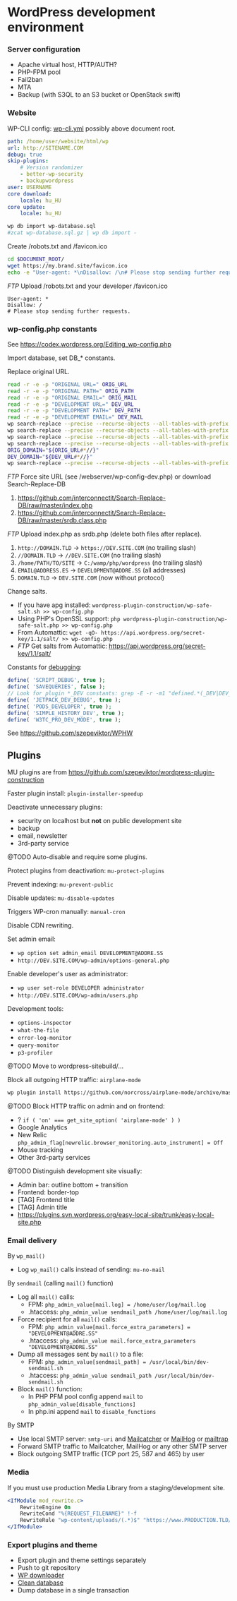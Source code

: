 # WordPress development environment

### Server configuration

- Apache virtual host, HTTP/AUTH?
- PHP-FPM pool
- Fail2ban
- MTA
- Backup (with S3QL to an S3 bucket or OpenStack swift)

### Website

WP-CLI config: [wp-cli.yml](http://wp-cli.org/config/) possibly above document root.

```yaml
path: /home/user/website/html/wp
url: http://SITENAME.COM
debug: true
skip-plugins:
    # Version randomizer
    - better-wp-security
    - backupwordpress
user: USERNAME
core download:
    locale: hu_HU
core update:
    locale: hu_HU
```

```bash
wp db import wp-database.sql
#zcat wp-database.sql.gz | wp db import -
```

Create /robots.txt and /favicon.ico

```bash
cd $DOCUMENT_ROOT/
wget https://my.brand.site/favicon.ico
echo -e "User-agent: *\nDisallow: /\n# Please stop sending further requests." > robots.txt
```

*FTP* Upload /robots.txt and your developer /favicon.ico

```
User-agent: *
Disallow: /
# Please stop sending further requests.
```

### wp-config.php constants

See https://codex.wordpress.org/Editing_wp-config.php

Import database, set DB_* constants.

Replace original URL.

```bash
read -r -e -p "ORIGINAL URL=" ORIG_URL
read -r -e -p "ORIGINAL PATH=" ORIG_PATH
read -r -e -p "ORIGINAL EMAIL=" ORIG_MAIL
read -r -e -p "DEVELOPMENT URL=" DEV_URL
read -r -e -p "DEVELOPMENT PATH=" DEV_PATH
read -r -e -p "DEVELOPMENT EMAIL=" DEV_MAIL
wp search-replace --precise --recurse-objects --all-tables-with-prefix "${ORIG_URL%/}" "${DEV_URL%/}"
wp search-replace --precise --recurse-objects --all-tables-with-prefix "${ORIG_URL#*:}" "${DEV_URL#*:}"
wp search-replace --precise --recurse-objects --all-tables-with-prefix "$ORIG_PATH" "$DEV_PATH"
wp search-replace --precise --recurse-objects --all-tables-with-prefix "$ORIG_MAIL" "$DEV_MAIL"
ORIG_DOMAIN="${ORIG_URL#*//}"
DEV_DOMAIN="${DEV_URL#*//}"
wp search-replace --precise --recurse-objects --all-tables-with-prefix "${ORIG_URL%%/*}" "${DEV_URL%%/*}"
```

*FTP* Force site URL (see /webserver/wp-config-dev.php) or download Search-Replace-DB

1. https://github.com/interconnectit/Search-Replace-DB/raw/master/index.php
1. https://github.com/interconnectit/Search-Replace-DB/raw/master/srdb.class.php

*FTP* Upload index.php as srdb.php (delete both files after replace).

1. `http://DOMAIN.TLD` → `https://DEV.SITE.COM` (no trailing slash)
1. `//DOMAIN.TLD` → `//DEV.SITE.COM` (no trailing slash)
1. `/home/PATH/TO/SITE` → `C:/wamp/php/wordpress` (no trailing slash)
1. `EMAIL@ADDRESS.ES` → `DEVELOPMENT@ADDRE.SS` (all addresses)
1. `DOMAIN.TLD` → `DEV.SITE.COM` (now without protocol)

Change salts.

- If you have apg installed: `wordpress-plugin-construction/wp-safe-salt.sh >> wp-config.php`
- Using PHP's OpenSSL support: `php wordpress-plugin-construction/wp-safe-salt.php >> wp-config.php`
- From Automattic: `wget -qO- https://api.wordpress.org/secret-key/1.1/salt/ >> wp-config.php`
- *FTP* Get salts from Automattic: https://api.wordpress.org/secret-key/1.1/salt/

Constants for [debugging](https://codex.wordpress.org/Debugging_in_WordPress):

```php
define( 'SCRIPT_DEBUG', true );
define( 'SAVEQUERIES', false );
// Look for plugin *_DEV constants: grep -E -r -m1 "defined.*(_DEV|DEV_)" wp-content/plugins/*
define( 'JETPACK_DEV_DEBUG', true );
define( 'PODS_DEVELOPER', true );
define( 'SIMPLE_HISTORY_DEV', true );
define( 'W3TC_PRO_DEV_MODE', true );
```

See https://github.com/szepeviktor/WPHW

## Plugins

MU plugins are from https://github.com/szepeviktor/wordpress-plugin-construction

Faster plugin install: `plugin-installer-speedup`

Deactivate unnecessary plugins:
- security on localhost but **not** on public development site
- backup
- email, newsletter
- 3rd-party service

@TODO Auto-disable and require some plugins.

Protect plugins from deactivation: `mu-protect-plugins`

Prevent indexing: `mu-prevent-public`

Disable updates: `mu-disable-updates`

Triggers WP-cron manually: `manual-cron`

Disable CDN rewriting.

Set admin email:

- `wp option set admin_email DEVELOPMENT@ADDRE.SS`
- `http://DEV.SITE.COM/wp-admin/options-general.php`

Enable developer's user as administrator:

- `wp user set-role DEVELOPER administrator`
- `http://DEV.SITE.COM/wp-admin/users.php`

Development tools:

- `options-inspector`
- `what-the-file`
- `error-log-monitor`
- `query-monitor`
- `p3-profiler`

@TODO Move to wordpress-sitebuild/...

Block all outgoing HTTP traffic: `airplane-mode`

```bash
wp plugin install https://github.com/norcross/airplane-mode/archive/master.zip --activate
```

@TODO Block HTTP traffic on admin and on frontend:

- ? `if ( 'on' === get_site_option( 'airplane-mode' ) )`
- Google Analytics
- New Relic `php_admin_flag[newrelic.browser_monitoring.auto_instrument] = Off`
- Mouse tracking
- Other 3rd-party services

@TODO Distinguish development site visually:

- Admin bar: outline bottom + transition
- Frontend: border-top
- [TAG] Frontend title
- [TAG] Admin title
- https://plugins.svn.wordpress.org/easy-local-site/trunk/easy-local-site.php

### Email delivery

By `wp_mail()`

- Log `wp_mail()` calls instead of sending: `mu-no-mail`

By `sendmail` (calling `mail()` function)

- Log all `mail()` calls:
  - FPM: `php_admin_value[mail.log] = /home/user/log/mail.log`
  - .htaccess: `php_admin_value sendmail_path /home/user/log/mail.log`
- Force recipient for all `mail()` calls:
  - FPM: `php_admin_value[mail.force_extra_parameters] = "DEVELOPMENT@ADDRE.SS"`
  - .htaccess: `php_admin_value mail.force_extra_parameters "DEVELOPMENT@ADDRE.SS"`
- Dump all messages sent by `mail()` to a file:
  - FPM: `php_admin_value[sendmail_path] = /usr/local/bin/dev-sendmail.sh`
  - .htaccess: `php_admin_value sendmail_path /usr/local/bin/dev-sendmail.sh`
- Block `mail()` function:
  - In PHP PFM pool config append `mail` to `php_admin_value[disable_functions]`
  - In php.ini append `mail` to `disable_functions`

By SMTP

- Use local SMTP server: `smtp-uri` and [Mailcatcher](https://mailcatcher.me/)
  or [MailHog](https://github.com/mailhog/MailHog)
  or [mailtrap](https://mailtrap.io/)
- Forward SMTP traffic to Mailcatcher, MailHog or any other SMTP server
- Block outgoing SMTP traffic (TCP port 25, 587 and 465) by user

### Media

If you must use production Media Library from a staging/development site.

```apache
<IfModule mod_rewrite.c>
    RewriteEngine On
    RewriteCond "%{REQUEST_FILENAME}" !-f
    RewriteRule "wp-content/uploads/(.*)$" "https://www.PRODUCTION.TLD/wp-content/uploads/$1" [R,L]
</IfModule>
```

### Export plugins and theme

- Export plugin and theme settings separately
- Push to git repository
- [WP downloader](https://github.com/szepeviktor/wordpress-plugin-construction/tree/master/shared-hosting-aid/wp-downloader)
- [Clean database](/webserver/Production-website.md#clean-up-database)
- Dump database in a single transaction
